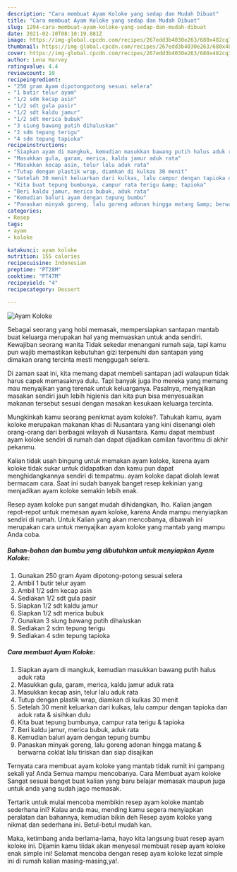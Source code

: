 ```yaml
---
description: "Cara membuat Ayam Koloke yang sedap dan Mudah Dibuat"
title: "Cara membuat Ayam Koloke yang sedap dan Mudah Dibuat"
slug: 1294-cara-membuat-ayam-koloke-yang-sedap-dan-mudah-dibuat
date: 2021-02-10T08:10:19.881Z
image: https://img-global.cpcdn.com/recipes/267edd3b4030e263/680x482cq70/ayam-koloke-foto-resep-utama.jpg
thumbnail: https://img-global.cpcdn.com/recipes/267edd3b4030e263/680x482cq70/ayam-koloke-foto-resep-utama.jpg
cover: https://img-global.cpcdn.com/recipes/267edd3b4030e263/680x482cq70/ayam-koloke-foto-resep-utama.jpg
author: Lena Harvey
ratingvalue: 4.4
reviewcount: 10
recipeingredient:
- "250 gram Ayam dipotongpotong sesuai selera"
- "1 butir telur ayam"
- "1/2 sdm kecap asin"
- "1/2 sdt gula pasir"
- "1/2 sdt kaldu jamur"
- "1/2 sdt merica bubuk"
- "3 siung bawang putih dihaluskan"
- "2 sdm tepung terigu"
- "4 sdm tepung tapioka"
recipeinstructions:
- "Siapkan ayam di mangkuk, kemudian masukkan bawang putih halus aduk rata"
- "Masukkan gula, garam, merica, kaldu jamur aduk rata"
- "Masukkan kecap asin, telur lalu aduk rata"
- "Tutup dengan plastik wrap, diamkan di kulkas 30 menit"
- "Setelah 30 menit keluarkan dari kulkas, lalu campur dengan tapioka dan aduk rata &amp; sisihkan dulu"
- "Kita buat tepung bumbunya, campur rata terigu &amp; tapioka"
- "Beri kaldu jamur, merica bubuk, aduk rata"
- "Kemudian baluri ayam dengan tepung bumbu"
- "Panaskan minyak goreng, lalu goreng adonan hingga matang &amp; berwarna coklat lalu tiriskan dan siap disajikan"
categories:
- Resep
tags:
- ayam
- koloke

katakunci: ayam koloke 
nutrition: 155 calories
recipecuisine: Indonesian
preptime: "PT28M"
cooktime: "PT47M"
recipeyield: "4"
recipecategory: Dessert

---
```



![Ayam Koloke](https://img-global.cpcdn.com/recipes/267edd3b4030e263/680x482cq70/ayam-koloke-foto-resep-utama.jpg)

Sebagai seorang yang hobi memasak, mempersiapkan santapan mantab buat keluarga merupakan hal yang memuaskan untuk anda sendiri. Kewajiban seorang  wanita Tidak sekedar menangani rumah saja, tapi kamu pun wajib memastikan kebutuhan gizi terpenuhi dan santapan yang dimakan orang tercinta mesti menggugah selera.

Di zaman  saat ini, kita memang dapat membeli santapan jadi walaupun tidak harus capek memasaknya dulu. Tapi banyak juga lho mereka yang memang mau menyajikan yang terenak untuk keluarganya. Pasalnya, menyajikan masakan sendiri jauh lebih higienis dan kita pun bisa menyesuaikan makanan tersebut sesuai dengan masakan kesukaan keluarga tercinta. 



Mungkinkah kamu seorang penikmat ayam koloke?. Tahukah kamu, ayam koloke merupakan makanan khas di Nusantara yang kini disenangi oleh orang-orang dari berbagai wilayah di Nusantara. Kamu dapat membuat ayam koloke sendiri di rumah dan dapat dijadikan camilan favoritmu di akhir pekanmu.

Kalian tidak usah bingung untuk memakan ayam koloke, karena ayam koloke tidak sukar untuk didapatkan dan kamu pun dapat menghidangkannya sendiri di tempatmu. ayam koloke dapat diolah lewat bermacam cara. Saat ini sudah banyak banget resep kekinian yang menjadikan ayam koloke semakin lebih enak.

Resep ayam koloke pun sangat mudah dihidangkan, lho. Kalian jangan repot-repot untuk memesan ayam koloke, karena Anda mampu menyiapkan sendiri di rumah. Untuk Kalian yang akan mencobanya, dibawah ini merupakan cara untuk menyajikan ayam koloke yang mantab yang mampu Anda coba.

<!--inarticleads1-->

##### Bahan-bahan dan bumbu yang dibutuhkan untuk menyiapkan Ayam Koloke:

1. Gunakan 250 gram Ayam dipotong-potong sesuai selera
1. Ambil 1 butir telur ayam
1. Ambil 1/2 sdm kecap asin
1. Sediakan 1/2 sdt gula pasir
1. Siapkan 1/2 sdt kaldu jamur
1. Siapkan 1/2 sdt merica bubuk
1. Gunakan 3 siung bawang putih dihaluskan
1. Sediakan 2 sdm tepung terigu
1. Sediakan 4 sdm tepung tapioka




<!--inarticleads2-->

##### Cara membuat Ayam Koloke:

1. Siapkan ayam di mangkuk, kemudian masukkan bawang putih halus aduk rata
1. Masukkan gula, garam, merica, kaldu jamur aduk rata
1. Masukkan kecap asin, telur lalu aduk rata
1. Tutup dengan plastik wrap, diamkan di kulkas 30 menit
1. Setelah 30 menit keluarkan dari kulkas, lalu campur dengan tapioka dan aduk rata &amp; sisihkan dulu
1. Kita buat tepung bumbunya, campur rata terigu &amp; tapioka
1. Beri kaldu jamur, merica bubuk, aduk rata
1. Kemudian baluri ayam dengan tepung bumbu
1. Panaskan minyak goreng, lalu goreng adonan hingga matang &amp; berwarna coklat lalu tiriskan dan siap disajikan




Ternyata cara membuat ayam koloke yang mantab tidak rumit ini gampang sekali ya! Anda Semua mampu mencobanya. Cara Membuat ayam koloke Sangat sesuai banget buat kalian yang baru belajar memasak maupun juga untuk anda yang sudah jago memasak.

Tertarik untuk mulai mencoba membikin resep ayam koloke mantab sederhana ini? Kalau anda mau, mending kamu segera menyiapkan peralatan dan bahannya, kemudian bikin deh Resep ayam koloke yang nikmat dan sederhana ini. Betul-betul mudah kan. 

Maka, ketimbang anda berlama-lama, hayo kita langsung buat resep ayam koloke ini. Dijamin kamu tiidak akan menyesal membuat resep ayam koloke enak simple ini! Selamat mencoba dengan resep ayam koloke lezat simple ini di rumah kalian masing-masing,ya!.

